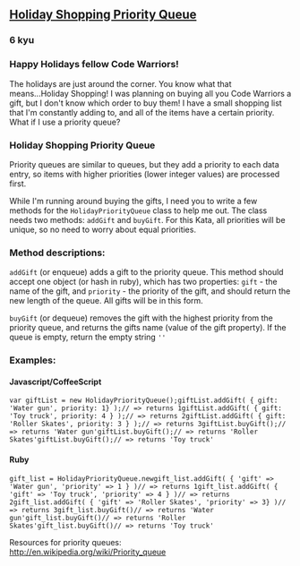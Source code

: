 <h2><a href=https://www.codewars.com/kata/52a64cf14009fd59c6000994/train/javascript target="_blank">Holiday Shopping Priority Queue</a></h2><h3>6 kyu</h3><h3 id="happy-holidays-fellow-code-warriors-">Happy Holidays fellow Code Warriors! <br></h3><p>The holidays are just around the corner. You know what that means...Holiday Shopping! I was planning on buying  all you Code Warriors a gift, but I don't know which order to buy them! I have a small shopping list that I'm constantly adding to, and all of the items have a certain priority. What if I use a priority queue?</p><h3 id="holiday-shopping-priority-queue">Holiday Shopping Priority Queue</h3><p>Priority queues are similar to queues, but they add a priority to each data entry, so items with higher priorities (lower integer values) are processed first.</p><p>While I'm running around buying the gifts, I need you to write a few methods for the <code>HolidayPriorityQueue</code> class to help me out. The class needs two methods: <code>addGift</code> and <code>buyGift</code>. For this Kata, all priorities will be unique, so no need to worry about equal priorities.</p><h3 id="method-descriptions">Method descriptions:</h3><p><code>addGift</code> (or enqueue) adds a gift to the priority queue. This method should accept one object (or hash in ruby), which has two properties: <code>gift</code> - the name of the gift, and <code>priority</code> - the priority of the gift, and should return the new length of the queue. All gifts will be in this form.</p><p><code>buyGift</code> (or dequeue) removes the gift with the highest priority from the priority queue, and returns the gifts name (value of the gift property). If the queue is empty, return the empty string <code>''</code></p><h3 id="examples">Examples:</h3><h4 id="javascriptcoffeescript">Javascript/CoffeeScript</h4><pre><code>var giftList = new HolidayPriorityQueue();giftList.addGift( { gift: 'Water gun', priority: 1} );// =&gt; returns 1giftList.addGift( { gift: 'Toy truck', priority: 4 } );// =&gt; returns 2giftList.addGift( { gift: 'Roller Skates', priority: 3 } );// =&gt; returns 3giftList.buyGift();// =&gt; returns 'Water gun'giftList.buyGift();// =&gt; returns 'Roller Skates'giftList.buyGift();// =&gt; returns 'Toy truck'</code></pre><h4 id="ruby">Ruby</h4><pre><code>gift_list = HolidayPriorityQueue.newgift_list.addGift( { 'gift' =&gt; 'Water gun', 'priority' =&gt; 1 } )// =&gt; returns 1gift_list.addGift( { 'gift' =&gt; 'Toy truck', 'priority' =&gt; 4 } )// =&gt; returns 2gift_list.addGift( { 'gift' =&gt; 'Roller Skates', 'priority' =&gt; 3} )// =&gt; returns 3gift_list.buyGift()// =&gt; returns 'Water gun'gift_list.buyGift()// =&gt; returns 'Roller Skates'gift_list.buyGift()// =&gt; returns 'Toy truck'</code></pre><p>Resources for priority queues:<br><a href="http://en.wikipedia.org/wiki/Priority_queue" data-turbolinks="false" target="_blank">http://en.wikipedia.org/wiki/Priority_queue</a><br></p>